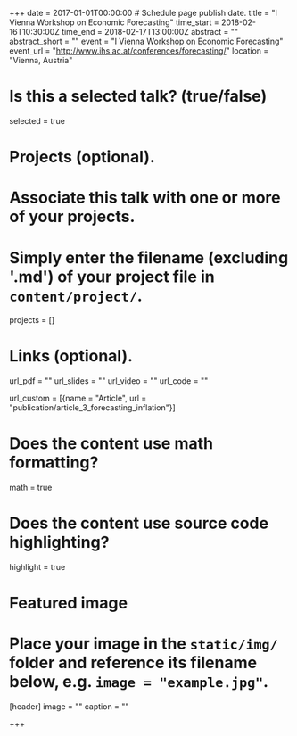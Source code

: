 +++
date = 2017-01-01T00:00:00  # Schedule page publish date.
title = "I Vienna Workshop on Economic Forecasting"
time_start = 2018-02-16T10:30:00Z
time_end = 2018-02-17T13:00:00Z 
abstract = ""
abstract_short = ""
event = "I Vienna Workshop on Economic Forecasting"
event_url = "http://www.ihs.ac.at/conferences/forecasting/"
location = "Vienna, Austria"

# Is this a selected talk? (true/false)
selected = true

# Projects (optional).
#   Associate this talk with one or more of your projects.
#   Simply enter the filename (excluding '.md') of your project file in `content/project/`.
projects = []

# Links (optional).
url_pdf = ""
url_slides = ""
url_video = ""
url_code = ""

url_custom = [{name = "Article", url = "publication/article_3_forecasting_inflation"}]

# Does the content use math formatting?
math = true

# Does the content use source code highlighting?
highlight = true

# Featured image
# Place your image in the `static/img/` folder and reference its filename below, e.g. `image = "example.jpg"`.
[header]
image = ""
caption = ""

+++